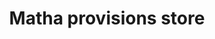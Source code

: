 ---
title: "Matha provisions store"
url: /vandiperiyar/matha-provisions-store/
shop: convenience
---